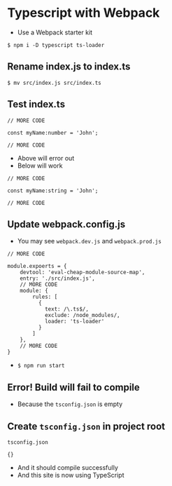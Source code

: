 # Typescript with Webpack
* Use a Webpack starter kit

`$ npm i -D typescript ts-loader`

## Rename index.js to index.ts
`$ mv src/index.js src/index.ts`

## Test index.ts
```
// MORE CODE

const myName:number = 'John';

// MORE CODE
```

* Above will error out
* Below will work
```
// MORE CODE

const myName:string = 'John';

// MORE CODE
```

## Update webpack.config.js
* You may see `webpack.dev.js` and `webpack.prod.js`

```
// MORE CODE

module.expoerts = {
    devtool: 'eval-cheap-module-source-map',
    entry: './src/index.js',
    // MORE CODE
    module: {
        rules: [
          {
            text: /\.ts$/,
            exclude: /node_modules/,
            loader: 'ts-loader'
          }
        ]
    },
    // MORE CODE
}
```

* `$ npm run start`

## Error! Build will fail to compile
* Because the `tsconfig.json` is empty

## Create `tsconfig.json` in project root
`tsconfig.json`

```
{}
```

* And it should compile successfully
* And this site is now using TypeScript
